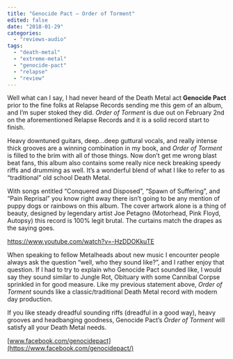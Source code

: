 ```yaml
---
title: "Genocide Pact – Order of Torment"
edited: false
date: "2018-01-29"
categories:
  - "reviews-audio"
tags:
  - "death-metal"
  - "extreme-metal"
  - "genocide-pact"
  - "relapse"
  - "review"
---
```


Well what can I say, I had never heard of the Death Metal act **Genocide Pact** prior to the fine folks at Relapse Records sending me this gem of an album, and I’m super stoked they did. _Order of Torment_ is due out on February 2nd on the aforementioned Relapse Records and it is a solid record start to finish.

Heavy downtuned guitars, deep…deep guttural vocals, and really intense thick grooves are a winning combination in my book, and _Order of Torment_ is filled to the brim with all of those things. Now don’t get me wrong blast beat fans, this album also contains some really nice neck breaking speedy riffs and drumming as well. It’s a wonderful blend of what I like to refer to as “traditional” old school Death Metal.

With songs entitled “Conquered and Disposed”, “Spawn of Suffering”, and “Pain Reprisal” you know right away there isn’t going to be any mention of puppy dogs or rainbows on this album. The cover artwork alone is a thing of beauty, designed by legendary artist Joe Petagno (Motorhead, Pink Floyd, Autopsy) this record is 100% legit brutal. The curtains match the drapes as the saying goes.

https://www.youtube.com/watch?v=-HzDDOKkuTE

When speaking to fellow Metalheads about new music I encounter people always ask the question “well, who they sound like?”, and I rather enjoy that question. If I had to try to explain who Genocide Pact sounded like, I would say they sound similar to Jungle Rot, Obituary with some Cannibal Corpse sprinkled in for good measure. Like my previous statement above, _Order of Torment_ sounds like a classic/traditional Death Metal record with modern day production.

If you like steady dreadful sounding riffs (dreadful in a good way), heavy grooves and headbanging goodness, Genocide Pact’s _Order of Torment_ will satisfy all your Death Metal needs.

[www.facebook.com/genocidepact](https://www.facebook.com/genocidepact/)
